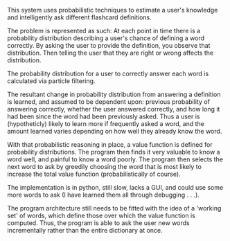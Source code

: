 This system uses probabilistic techniques to estimate a user's knowledge and intelligently ask different flashcard definitions.

The problem is represented as such: At each point in time there is a probability distribution describing a user's chance of defining a word correctly. By asking the user to provide the definition, you observe that distribution. Then telling the user that they are right or wrong affects the distribution.

The probability distribution for a user to correctly answer each word is calculated via particle filtering.

The resultant change in probability distribution from answering a definition is learned, and assumed to be dependent upon: previous probability of answering correctly, whether the user answered correctly, and how long it had been since the word had been previously asked. Thus a user is (hypotheticly) likely to learn more if frequently asked a word, and the amount learned varies depending on how well they already know the word.

With that probabilistic reasoning in place, a value function is defined for probability distributions. The program then finds it very valuable to know a word well, and painful to know a word poorly. The program then selects the next word to ask by greedily choosing the word that is most likely to increase the total value function (probabilistically of course).

The implementation is in python, still slow, lacks a GUI, and could use some more words to ask (I have learned them all through debugging . . .).


The program architecture still needs to be fitted with the idea of a 'working set' of words, which define those over which the value function is computed. Thus, the program is able to ask the user new words incrementally rather than the entire dictionary at once.


